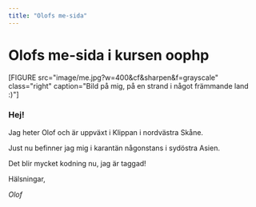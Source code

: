 ```yaml
---
title: "Olofs me-sida"
---
```

Olofs me-sida i kursen oophp
=========================

[FIGURE src="image/me.jpg?w=400&cf&sharpen&f=grayscale" class="right" caption="Bild på mig, på en strand i något främmande land :)"]

### Hej!

Jag heter Olof och är uppväxt i Klippan i nordvästra Skåne.

Just nu befinner jag mig i karantän någonstans i sydöstra Asien.

Det blir mycket kodning nu, jag är taggad!

Hälsningar,

*Olof*
